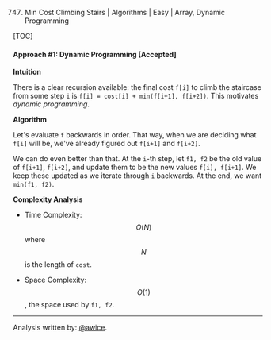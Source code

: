 747. Min Cost Climbing Stairs | Algorithms | Easy | Array, Dynamic Programming

[TOC]

#### Approach #1: Dynamic Programming [Accepted]

**Intuition**

There is a clear recursion available: the final cost `f[i]` to climb the staircase from some step `i` is `f[i] = cost[i] + min(f[i+1], f[i+2])`.  This motivates *dynamic programming*.

**Algorithm**

Let's evaluate `f` backwards in order.  That way, when we are deciding what `f[i]` will be, we've already figured out `f[i+1]` and `f[i+2]`.

We can do even better than that.  At the `i`-th step, let `f1, f2` be the old value of `f[i+1]`, `f[i+2]`, and update them to be the new values `f[i], f[i+1]`.  We keep these updated as we iterate through `i` backwards.  At the end, we want `min(f1, f2)`.



**Complexity Analysis**

* Time Complexity: $$O(N)$$ where $$N$$ is the length of `cost`.

* Space Complexity: $$O(1)$$, the space used by `f1, f2`.

---

Analysis written by: [@awice](https://leetcode.com/awice).
